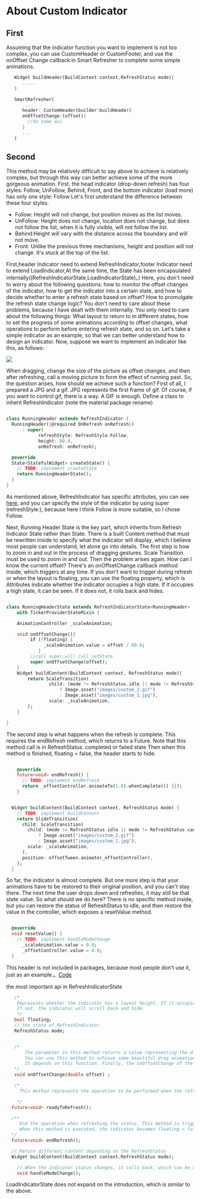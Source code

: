 # About Custom Indicator

## First
Assuming that the indicator function you want to implement is not too complex, you can use CustomHeader or CustomFooter, and use the onOffset Change
 callback in Smart Refresher to complete some simple animations.

```dart
   Widget buildHeader(BuildContext context,RefreshStatus mode){
      .....
   }

   SmartRefresher(
      ...
      header: CustomHeader(builder:buildHeader)
      onOffsetChange:(offset){
        //do some ani
      }
      ...
   )

```

## Second


This method may be relatively difficult to say above to achieve is relatively complex, but through this way can better achieve some of the more gorgeous animation.
First, the head indicator (drop-down refresh) has four styles: Follow, UnFollow, Behind, Front, and the bottom indicator (load more) has only one style: Follow
Let's first understand the difference between these four styles.

* Follow: Height will not change, but position moves as the list moves.
* UnFollow: Height does not change, location does not change, but does not follow the list, when it is fully visible, will not follow the list.
* Behind:Height will vary with the distance across the boundary and will not move.
* Front: Unlike the previous three mechanisms, height and position will not change. It's stuck at the top of the list.


First,header Indicator need to extend RefreshIndicator,footer Indicator need to extend LoadIndicator,At the same time, the State has been encapsulated internally((RefreshIndicatorState,LoadIndicatorState)。)
Here, you don't need to worry about the following questions: how to monitor the offset changes of the indicator, how to get the indicator into a certain state, and how to decide whether to enter a refresh state based on offset?
How to promulgate the refresh state change logic? You don't need to care about these problems, because I have dealt with them internally. You only need to care about the following things:
What layout to return to in different states, how to set the progress of some animations according to offset changes, what operations to perform before entering refresh state, and so on.
Let's take a simple indicator as an example, so that we can better understand how to design an indicator.
Now, suppose we want to implement an indicator like this, as follows:

![](arts/custom_header.gif)

When dragging, change the size of the picture as offset changes, and then after refreshing, call a moving picture to form the effect of running past.
So, the question arises, how should we achieve such a function?
First of all, I prepared a JPG and a gif. JPG represents the first frame of gif. Of course, if you want to control gif, there is a way. A GIF is enough.
Define a class to inherit RefreshIndicator (note the material package rename)

```dart

class RunningHeader extends RefreshIndicator {
  RunningHeader({@required OnRefresh onRefresh})
      : super(
            refreshStyle: RefreshStyle.Follow,
            height: 80.0,
            onRefresh: onRefresh);

  @override
  State<StatefulWidget> createState() {
    // TODO: implement createState
    return RunningHeaderState();
  }
}

```
As mentioned above, RefreshIndicator has specific attributes, you can see [here](indicator_attribute.md), and you can specify the style of the indicator by using super (refreshStyle:), because here I think
Follow is more suitable, so I chose Follow.

Next, Running Header State is the key part, which inherits from Refresh Indicator State rather than State. There is a built Content method that must be rewritten inside to specify what the indicator will display, which I believe most people can understand, let alone go into details.
The first step is how to zoom in and out in the process of dragging gestures. Scale Transition must be used to zoom in and out. Then the problem arises again. How can I know the current offset?
There's an onOffsetChange callback method inside, which triggers at any time. If you don't want to trigger during refresh or when the layout is floating, you can use the floating property, which is
Attributes indicate whether the indicator occupies a high state. If it occupies a high state, it can be seen. If it does not, it rolls back and hides.

```dart

class RunningHeaderState extends RefreshIndicatorState<RunningHeader>
    with TickerProviderStateMixin {

    AnimationController _scaleAnimation;

    void onOffsetChange(){
         if (!floating) {
              _scaleAnimation.value = offset / 80.0;
            }
         //call super,will call setState
         super.onOffsetChange(offset);
    }
    Widget buildContent(BuildContext context, RefreshStatus mode){
        return ScaleTransition(
                child: (mode != RefreshStatus.idle || mode != RefreshStatus.canRefresh)
                    ? Image.asset("images/custom_2.gif")
                    : Image.asset("images/custom_1.jpg"),
                scale: _scaleAnimation,
        );
    }

}


```

The second step is what happens when the refresh is complete. This requires the endRefresh method, which returns to a Future. Note that this method call is in RefreshStatus. completed or failed state
Then when this method is finished, floating = false, the header starts to hide.

```dart

    @override
    Future<void> endRefresh() {
      // TODO: implement endRefresh
      return _offsetController.animateTo(1.0).whenComplete(() {});
    }


  Widget buildContent(BuildContext context, RefreshStatus mode) {
    // TODO: implement buildContent
    return SlideTransition(
      child: ScaleTransition(
        child: (mode != RefreshStatus.idle || mode != RefreshStatus.canRefresh)
            ? Image.asset("images/custom_2.gif")
            : Image.asset("images/custom_1.jpg"),
        scale: _scaleAnimation,
      ),
      position: offsetTween.animate(_offsetController),
    );
  }

```

So far, the indicator is almost complete. But one more step is that your animations have to be restored to their original position, and you can't stay there. The next time the user drops down and refreshes, it may still be that state value.
So what should we do here? There is no specific method inside, but you can restore the status of RefreshStatus to idle, and then restore the value in the controller, which exposes a resetValue method.

```dart

  @override
  void resetValue() {
    // TODO: implement handleModeChange
      _scaleAnimation.value = 0.0;
      _offsetController.value = 0.0;
  }

```

This header is not included in packages, because most people don't use it, just as an example.。[Code](example/lib/other/RunningHeader.dart)


 the most important api in RefreshIndicatorState

```dart
   /*
  	Represents whether the indicator has a layout height. If it occupies a height, the indicator will be displayed at the top.
  	If not, the indicator will scroll back and hide.
    */
   bool floating;
   // the state of RefreshIndicator
   RefreshStatus mode;


   /*
       The parameter in this method returns a value representing the distance visible to the indicator or the distance across the top of the ScrollView.
       You can use this method to achieve some beautiful drag animation. For example, the effect of droplet dragging in WaterDropHeader.
       It depends on this function. Finally, the onOffsetChange of the parent class is called to update the interface.
   */
   void onOffsetChange(double offset) ;

   /*
     This method represents the operation to be performed when the refresh state is about to enter, and returns a Future. This method cannot be refreshed until it has been called.

    */
  Future<void> readyToRefresh();

  /**
     End the operation when refreshing the status. This method is triggered when the state changes to success or failure.
     When this method is executed, the indicator becomes floating = false
  */
  Future<void> endRefresh();

  // Return different content depending on the RefreshStatus
  Widget buildContent(BuildContext context,RefreshStatus mode);

    // When the indicator status changes, it calls back, which can be used to reset the values in Animation Controller
    void handleModeChange();

```


LoadIndicatorState does not expand on the introduction, which is similar to the above.


